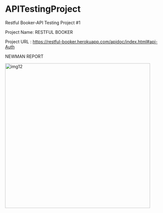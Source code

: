 # APITestingProject

Restful Booker-API Testing Project #1

Project Name: RESTFUL BOOKER 

Project URL : https://restful-booker.herokuapp.com/apidoc/index.html#api-Auth

NEWMAN REPORT

<img width="472" alt="img12" src="https://github.com/MonickaRamPriya/APITestingProject/assets/133349356/9640796f-18f6-4c2d-8074-4e76555755b2">
